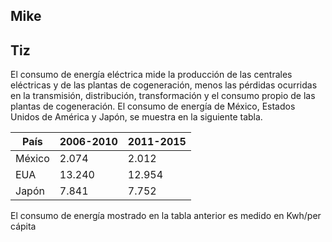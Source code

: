## Mike

## Tiz
El consumo de energía eléctrica mide la producción de las centrales eléctricas y de las plantas de cogeneración, menos
las pérdidas ocurridas en la transmisión, distribución, transformación y el consumo propio de las plantas de cogeneración.
El consumo de energía de México, Estados Unidos de América y Japón, se muestra en la siguiente tabla.

|  País |  2006-2010 |  2011-2015 |
|---|---|---|
| México  | 2.074  |  2.012 |
| EUA  | 13.240  |  12.954 |
| Japón  |  7.841 | 7.752 |

El consumo de energía mostrado en la tabla anterior es medido en Kwh/per cápita

